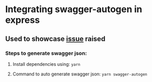 # Integrating swagger-autogen in express

## Used to showcase [issue](https://github.com/davibaltar/swagger-autogen/issues/32) raised

### Steps to generate swagger json:

1. Install dependencies using: `yarn`

2. Command to auto generate swagger json: `yarn swagger-autogen`
